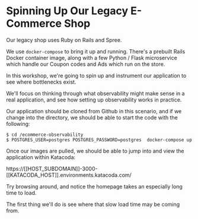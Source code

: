 # Spinning Up Our Legacy E-Commerce Shop

Our legacy shop uses Ruby on Rails and Spree. 

We use `docker-compose` to bring it up and running. There's a prebuilt Rails Docker container image, along with a few Python / Flask microservice which handle our Coupon codes and Ads which run on the store.

In this workshop, we're going to spin up and instrument our application to see where bottlenecks exist.

We'll focus on thinking through what observability might make sense in a real application, and see how setting up observability works in practice.

Our application should be cloned from Github in this scenario, and if we change into the directory, we should be able to start the code with the following:

```
$ cd /ecommerce-observability
$ POSTGRES_USER=postgres POSTGRES_PASSWORD=postgres  docker-compose up
```

Once our images are pulled, we should be able to jump into and view the application within Katacoda:

https://[[HOST_SUBDOMAIN]]-3000-[[KATACODA_HOST]].environments.katacoda.com/

Try browsing around, and notice the homepage takes an especially long time to load. 

The first thing we'll do is see where that slow load time may be coming from.